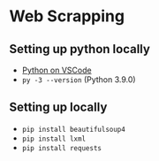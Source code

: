 # Web Scrapping

## Setting up python locally
- [Python on VSCode](https://code.visualstudio.com/docs/python/python-tutorial)
- `py -3 --version` (Python 3.9.0)


## Setting up locally
- `pip install beautifulsoup4`
- `pip install lxml`
- `pip install requests`
